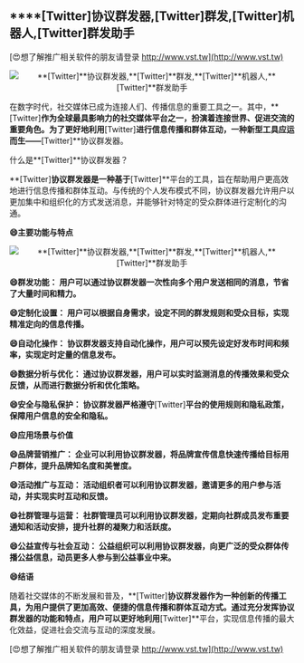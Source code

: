 ## ****[Twitter]**协议群发器,**[Twitter]**群发,**[Twitter]**机器人,**[Twitter]**群发助手**

[😍想了解推广相关软件的朋友请登录 http://www.vst.tw](http://www.vst.tw)

 <center><img src="https://vst.tw/MP4/tuiguang/png/8.png" alt="**[Twitter]**协议群发器,**[Twitter]**群发,**[Twitter]**机器人,**[Twitter]**群发助手"></center>

在数字时代，社交媒体已成为连接人们、传播信息的重要工具之一。其中，**[Twitter]**作为全球最具影响力的社交媒体平台之一，扮演着连接世界、促进交流的重要角色。为了更好地利用**[Twitter]**进行信息传播和群体互动，一种新型工具应运而生——**[Twitter]**协议群发器。

什么是**[Twitter]**协议群发器？

**[Twitter]**协议群发器是一种基于**[Twitter]**平台的工具，旨在帮助用户更高效地进行信息传播和群体互动。与传统的个人发布模式不同，协议群发器允许用户以更加集中和组织化的方式发送消息，并能够针对特定的受众群体进行定制化的沟通。

**😄主要功能与特点**

 <center><img src="https://vst.tw/MP4/tuiguang/png/7.png" alt="**[Twitter]**协议群发器,**[Twitter]**群发,**[Twitter]**机器人,**[Twitter]**群发助手"></center>

**😄群发功能： 用户可以通过协议群发器一次性向多个用户发送相同的消息，节省了大量时间和精力。**

**😄定制化设置： 用户可以根据自身需求，设定不同的群发规则和受众目标，实现精准定向的信息传播。**

**😄自动化操作： 协议群发器支持自动化操作，用户可以预先设定好发布时间和频率，实现定时定量的信息发布。**

**😄数据分析与优化： 通过协议群发器，用户可以实时监测消息的传播效果和受众反馈，从而进行数据分析和优化策略。**

**😄安全与隐私保护： 协议群发器严格遵守**[Twitter]**平台的使用规则和隐私政策，保障用户信息的安全和隐私。**

**😄应用场景与价值**

**😄品牌营销推广： 企业可以利用协议群发器，将品牌宣传信息快速传播给目标用户群体，提升品牌知名度和美誉度。**

**😄活动推广与互动： 活动组织者可以利用协议群发器，邀请更多的用户参与活动，并实现实时互动和反馈。**

**😄社群管理与运营： 社群管理员可以利用协议群发器，定期向社群成员发布重要通知和活动安排，提升社群的凝聚力和活跃度。**

**😄公益宣传与社会互动： 公益组织可以利用协议群发器，向更广泛的受众群体传播公益信息，动员更多人参与到公益事业中来。**

**😄结语**

随着社交媒体的不断发展和普及，**[Twitter]**协议群发器作为一种创新的传播工具，为用户提供了更加高效、便捷的信息传播和群体互动方式。通过充分发挥协议群发器的功能和特点，用户可以更好地利用**[Twitter]**平台，实现信息传播的最大化效益，促进社会交流与互动的深度发展。

[😍想了解推广相关软件的朋友请登录 http://www.vst.tw](http://www.vst.tw)



